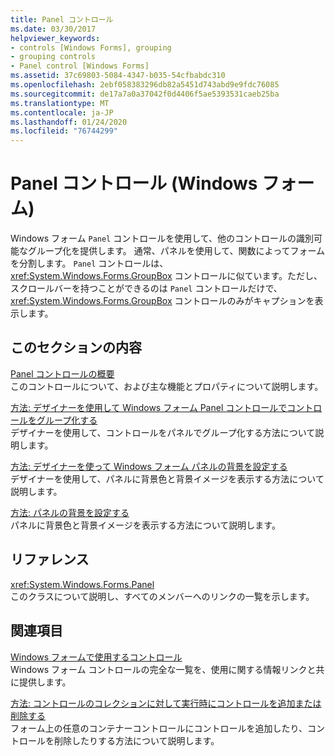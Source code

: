 ```yaml
---
title: Panel コントロール
ms.date: 03/30/2017
helpviewer_keywords:
- controls [Windows Forms], grouping
- grouping controls
- Panel control [Windows Forms]
ms.assetid: 37c69803-5084-4347-b035-54cfbabdc310
ms.openlocfilehash: 2ebf058383296db82a5451d743abd9e9fdc76085
ms.sourcegitcommit: de17a7a0a37042f0d4406f5ae5393531caeb25ba
ms.translationtype: MT
ms.contentlocale: ja-JP
ms.lasthandoff: 01/24/2020
ms.locfileid: "76744299"
---
```

# <a name="panel-control-windows-forms"></a>Panel コントロール (Windows フォーム)
Windows フォーム `Panel` コントロールを使用して、他のコントロールの識別可能なグループ化を提供します。 通常、パネルを使用して、関数によってフォームを分割します。 `Panel` コントロールは、<xref:System.Windows.Forms.GroupBox> コントロールに似ています。ただし、スクロールバーを持つことができるのは `Panel` コントロールだけで、<xref:System.Windows.Forms.GroupBox> コントロールのみがキャプションを表示します。  
  
## <a name="in-this-section"></a>このセクションの内容  
 [Panel コントロールの概要](panel-control-overview-windows-forms.md)  
 このコントロールについて、および主な機能とプロパティについて説明します。  
  
 [方法: デザイナーを使用して Windows フォーム Panel コントロールでコントロールをグループ化する](group-controls-with-wf-panel-control-using-the-designer.md)  
 デザイナーを使用して、コントロールをパネルでグループ化する方法について説明します。  
  
 [方法: デザイナーを使って Windows フォーム パネルの背景を設定する](how-to-set-the-background-of-a-windows-forms-panel-using-the-designer.md)  
 デザイナーを使用して、パネルに背景色と背景イメージを表示する方法について説明します。  
  
 [方法: パネルの背景を設定する](how-to-set-the-background-of-a-windows-forms-panel.md)  
 パネルに背景色と背景イメージを表示する方法について説明します。  
  
## <a name="reference"></a>リファレンス  
 <xref:System.Windows.Forms.Panel>  
 このクラスについて説明し、すべてのメンバーへのリンクの一覧を示します。  
  
## <a name="related-sections"></a>関連項目  
 [Windows フォームで使用するコントロール](controls-to-use-on-windows-forms.md)  
 Windows フォーム コントロールの完全な一覧を、使用に関する情報リンクと共に提供します。  
  
 [方法: コントロールのコレクションに対して実行時にコントロールを追加または削除する](how-to-add-to-or-remove-from-a-collection-of-controls-at-run-time.md)  
 フォーム上の任意のコンテナーコントロールにコントロールを追加したり、コントロールを削除したりする方法について説明します。
